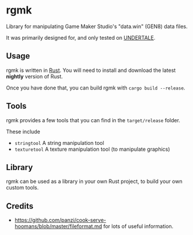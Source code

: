 # rgmk #

Library for manipulating Game Maker Studio's "data.win" (GEN8) data files.

It was primarily designed for, and only tested on [UNDERTALE](http://undertale.com/).

## Usage ##
rgmk is written in [Rust](https://www.rust-lang.org/).
You will need to install and download the latest **nightly** version of Rust.

Once you have done that, you can build rgmk with `cargo build --release`.

## Tools ##
rgmk provides a few tools that you can find in the `target/release` folder.

These include
- `stringtool` A string manipulation tool
- `texturetool` A texture manipulation tool (to manipulate graphics)

## Library ##
rgmk can be used as a library in your own Rust project, to build your own custom tools.

## Credits ##
- https://github.com/panzi/cook-serve-hoomans/blob/master/fileformat.md for lots of useful information.
